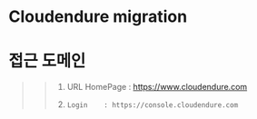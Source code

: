 # Cloudendure migration

# 접근 도메인 
 >> 1. URL HomePage : https://www.cloudendure.com
 >> 2.     Login    : https://console.cloudendure.com

